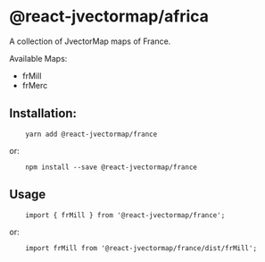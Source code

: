 # @react-jvectormap/africa

A collection of JvectorMap maps of France.

Available Maps:

- frMill
- frMerc

## Installation:

```
    yarn add @react-jvectormap/france
```

or:

```
    npm install --save @react-jvectormap/france
```

## Usage

```
    import { frMill } from '@react-jvectormap/france';
```

or:

```
    import frMill from '@react-jvectormap/france/dist/frMill';
```
